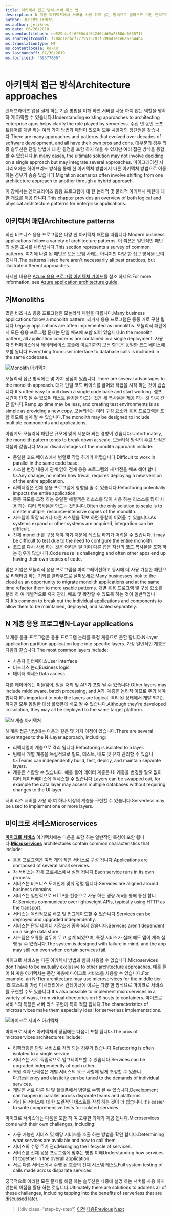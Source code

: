 ```yaml
---
title: 아키텍처 접근 방식-서버 리스 앱
description: N 계층 아키텍처에서 서버를 사용 하지 않는 방식으로 클라우드 기반 엔터프라이즈 응용 프로그램을 빌드하는 아키텍처를 소개 합니다.
author: JEREMYLIKNESS
ms.author: jeliknes
ms.date: 06/26/2018
ms.openlocfilehash: ee529abd1f6955d4f542464dd9a2380dd663571f
ms.sourcegitcommit: f20dd18dbcf2275513281f5d9ad7ece6a62644b4
ms.translationtype: MT
ms.contentlocale: ko-KR
ms.lasthandoff: 07/30/2019
ms.locfileid: "69577806"
---
```

# <a name="architecture-approaches"></a><span data-ttu-id="02102-103">아키텍처 접근 방식</span><span class="sxs-lookup"><span data-stu-id="02102-103">Architecture approaches</span></span>

<span data-ttu-id="02102-104">엔터프라이즈 앱을 설계 하는 기존 방법을 이해 하면 서버를 사용 하지 않는 역할을 명확 하 게 파악할 수 있습니다.</span><span class="sxs-lookup"><span data-stu-id="02102-104">Understanding existing approaches to architecting enterprise apps helps clarify the role played by serverless.</span></span> <span data-ttu-id="02102-105">수십 년 동안 소프트웨어를 개발 하는 여러 가지 방법과 패턴이 있으며 모두 사용자의 장단점을 갖습니다.</span><span class="sxs-lookup"><span data-stu-id="02102-105">There are many approaches and patterns that evolved over decades of software development, and all have their own pros and cons.</span></span> <span data-ttu-id="02102-106">대부분의 경우 최종 솔루션은 단일 방법에 대 한 결정을 포함 하지 않을 수 있지만 여러 접근 방식을 통합할 수 있습니다.</span><span class="sxs-lookup"><span data-stu-id="02102-106">In many cases, the ultimate solution may not involve deciding on a single approach but may integrate several approaches.</span></span> <span data-ttu-id="02102-107">마이그레이션 시나리오에는 하이브리드 방식을 통해 한 아키텍처 방법에서 다른 아키텍처 방법으로 이동 하는 경우가 종종 있습니다.</span><span class="sxs-lookup"><span data-stu-id="02102-107">Migration scenarios often involve shifting from one architecture approach to another through a hybrid approach.</span></span>

<span data-ttu-id="02102-108">이 장에서는 엔터프라이즈 응용 프로그램에 대 한 논리적 및 물리적 아키텍처 패턴에 대 한 개요를 제공 합니다.</span><span class="sxs-lookup"><span data-stu-id="02102-108">This chapter provides an overview of both logical and physical architecture patterns for enterprise applications.</span></span>

## <a name="architecture-patterns"></a><span data-ttu-id="02102-109">아키텍처 패턴</span><span class="sxs-lookup"><span data-stu-id="02102-109">Architecture patterns</span></span>

<span data-ttu-id="02102-110">최신 비즈니스 응용 프로그램은 다양 한 아키텍처 패턴을 따릅니다.</span><span class="sxs-lookup"><span data-stu-id="02102-110">Modern business applications follow a variety of architecture patterns.</span></span> <span data-ttu-id="02102-111">이 섹션은 일반적인 패턴의 설문 조사를 나타냅니다.</span><span class="sxs-lookup"><span data-stu-id="02102-111">This section represents a survey of common patterns.</span></span> <span data-ttu-id="02102-112">여기에 나열 된 패턴은 모든 모범 사례는 아니지만 다양 한 접근 방식을 보여 줍니다.</span><span class="sxs-lookup"><span data-stu-id="02102-112">The patterns listed here aren't necessarily all best practices, but illustrate different approaches.</span></span>

<span data-ttu-id="02102-113">자세한 내용은 [Azure 응용 프로그램 아키텍처 가이드](https://docs.microsoft.com/azure/architecture/guide/)를 참조 하세요.</span><span class="sxs-lookup"><span data-stu-id="02102-113">For more information, see [Azure application architecture guide](https://docs.microsoft.com/azure/architecture/guide/).</span></span>

## <a name="monoliths"></a><span data-ttu-id="02102-114">거</span><span class="sxs-lookup"><span data-stu-id="02102-114">Monoliths</span></span>

<span data-ttu-id="02102-115">많은 비즈니스 응용 프로그램은 모놀리식 패턴을 따릅니다.</span><span class="sxs-lookup"><span data-stu-id="02102-115">Many business applications follow a monolith pattern.</span></span> <span data-ttu-id="02102-116">레거시 응용 프로그램은 종종 거로 구현 됩니다.</span><span class="sxs-lookup"><span data-stu-id="02102-116">Legacy applications are often implemented as monoliths.</span></span> <span data-ttu-id="02102-117">모놀리식 패턴에서 모든 응용 프로그램 문제는 단일 배포에 포함 되어 있습니다.</span><span class="sxs-lookup"><span data-stu-id="02102-117">In the monolith pattern, all application concerns are contained in a single deployment.</span></span> <span data-ttu-id="02102-118">사용자 인터페이스에서 데이터베이스 호출에 이르기까지 모든 항목은 동일한 코드 베이스에 포함 됩니다.</span><span class="sxs-lookup"><span data-stu-id="02102-118">Everything from user interface to database calls is included in the same codebase.</span></span>

![Monolith 아키텍처](./media/monolith-architecture.png)

<span data-ttu-id="02102-120">모놀리식 접근 방식에는 몇 가지 장점이 있습니다.</span><span class="sxs-lookup"><span data-stu-id="02102-120">There are several advantages to the monolith approach.</span></span> <span data-ttu-id="02102-121">대개 단일 코드 베이스를 끌어와 작업을 시작 하는 것이 쉽습니다.</span><span class="sxs-lookup"><span data-stu-id="02102-121">It's often easy to pull down a single code base and start working.</span></span> <span data-ttu-id="02102-122">램프 시간이 단축 될 수 있으며 테스트 환경을 만드는 것은 새 복사본을 제공 하는 것 만큼 간단 합니다.</span><span class="sxs-lookup"><span data-stu-id="02102-122">Ramp up time may be less, and creating test environments is as simple as providing a new copy.</span></span> <span data-ttu-id="02102-123">모놀리식는 여러 구성 요소와 응용 프로그램을 포함 하도록 설계 될 수 있습니다.</span><span class="sxs-lookup"><span data-stu-id="02102-123">The monolith may be designed to include multiple components and applications.</span></span>

<span data-ttu-id="02102-124">아쉽게도 모놀리식 패턴은 규모에 맞게 세분화 되는 경향이 있습니다.</span><span class="sxs-lookup"><span data-stu-id="02102-124">Unfortunately, the monolith pattern tends to break down at scale.</span></span> <span data-ttu-id="02102-125">모놀리식 방식의 주요 단점은 다음과 같습니다.</span><span class="sxs-lookup"><span data-stu-id="02102-125">Major disadvantages of the monolith approach include:</span></span>

* <span data-ttu-id="02102-126">동일한 코드 베이스에서 병렬로 작업 하기가 어렵습니다.</span><span class="sxs-lookup"><span data-stu-id="02102-126">Difficult to work in parallel in the same code base.</span></span>
* <span data-ttu-id="02102-127">사소한 변경 내용에 관계 없이 전체 응용 프로그램의 새 버전을 배포 해야 합니다.</span><span class="sxs-lookup"><span data-stu-id="02102-127">Any change, no matter how trivial, requires deploying a new version of the entire application.</span></span>
* <span data-ttu-id="02102-128">리팩터링은 전체 응용 프로그램에 영향을 줄 수 있습니다.</span><span class="sxs-lookup"><span data-stu-id="02102-128">Refactoring potentially impacts the entire application.</span></span>
* <span data-ttu-id="02102-129">종종 규모를 조정 하는 유일한 해결책은 리소스를 많이 사용 하는 리소스를 많이 사용 하는 여러 복사본을 만드는 것입니다.</span><span class="sxs-lookup"><span data-stu-id="02102-129">Often the only solution to scale is to create multiple, resource-intensive copies of the monolith.</span></span>
* <span data-ttu-id="02102-130">시스템이 확장 되거나 다른 시스템을 확보 하면 통합이 어려울 수 있습니다.</span><span class="sxs-lookup"><span data-stu-id="02102-130">As systems expand or other systems are acquired, integration can be difficult.</span></span>
* <span data-ttu-id="02102-131">전체 monolith를 구성 해야 하기 때문에 테스트 하기가 어려울 수 있습니다.</span><span class="sxs-lookup"><span data-stu-id="02102-131">It may be difficult to test due to the need to configure the entire monolith.</span></span>
* <span data-ttu-id="02102-132">코드를 다시 사용 하는 것은 어려운 일 이며 다른 앱은 자신의 코드 복사본을 포함 하는 경우가 많습니다.</span><span class="sxs-lookup"><span data-stu-id="02102-132">Code reuse is challenging and often other apps end up having their own copies of code.</span></span>

<span data-ttu-id="02102-133">많은 기업은 모놀리식 응용 프로그램을 마이그레이션하고 동시에 더 사용 가능한 패턴으로 리팩터링 하는 기회를 클라우드로 살펴보세요.</span><span class="sxs-lookup"><span data-stu-id="02102-133">Many businesses look to the cloud as an opportunity to migrate monolith applications and at the same time refactor them to more usable patterns.</span></span> <span data-ttu-id="02102-134">개별 응용 프로그램 및 구성 요소를 분리 하 여 개별적으로 유지 관리, 배포 및 확장할 수 있도록 하는 것이 일반적입니다.</span><span class="sxs-lookup"><span data-stu-id="02102-134">It's common to break out the individual applications and components to allow them to be maintained, deployed, and scaled separately.</span></span>

## <a name="n-layer-applications"></a><span data-ttu-id="02102-135">N 계층 응용 프로그램</span><span class="sxs-lookup"><span data-stu-id="02102-135">N-Layer applications</span></span>

<span data-ttu-id="02102-136">N 계층 응용 프로그램은 응용 프로그램 논리를 특정 계층으로 분할 합니다.</span><span class="sxs-lookup"><span data-stu-id="02102-136">N-layer application partition application logic into specific layers.</span></span> <span data-ttu-id="02102-137">가장 일반적인 계층은 다음과 같습니다.</span><span class="sxs-lookup"><span data-stu-id="02102-137">The most common layers include:</span></span>

* <span data-ttu-id="02102-138">사용자 인터페이스</span><span class="sxs-lookup"><span data-stu-id="02102-138">User interface</span></span>
* <span data-ttu-id="02102-139">비즈니스 논리</span><span class="sxs-lookup"><span data-stu-id="02102-139">Business logic</span></span>
* <span data-ttu-id="02102-140">데이터 액세스</span><span class="sxs-lookup"><span data-stu-id="02102-140">Data access</span></span>

<span data-ttu-id="02102-141">다른 레이어에는 미들웨어, 일괄 처리 및 API가 포함 될 수 있습니다.</span><span class="sxs-lookup"><span data-stu-id="02102-141">Other layers may include middleware, batch processing, and API.</span></span> <span data-ttu-id="02102-142">계층은 논리적 이므로 주의 해야 합니다.</span><span class="sxs-lookup"><span data-stu-id="02102-142">It's important to note the layers are logical.</span></span> <span data-ttu-id="02102-143">격리 된 상태에서 개발 되기는 하지만 모두 동일한 대상 플랫폼에 배포 될 수 있습니다.</span><span class="sxs-lookup"><span data-stu-id="02102-143">Although they're developed in isolation, they may all be deployed to the same target platform.</span></span>

![N 계층 아키텍처](./media/n-layer-architecture.png)

<span data-ttu-id="02102-145">N 계층 접근 방법에는 다음과 같은 몇 가지 이점이 있습니다.</span><span class="sxs-lookup"><span data-stu-id="02102-145">There are several advantages to the N-Layer approach, including:</span></span>

* <span data-ttu-id="02102-146">리팩터링이 계층으로 격리 됩니다.</span><span class="sxs-lookup"><span data-stu-id="02102-146">Refactoring is isolated to a layer.</span></span>
* <span data-ttu-id="02102-147">팀에서 개별 계층을 독립적으로 빌드, 테스트, 배포 및 유지 관리할 수 있습니다.</span><span class="sxs-lookup"><span data-stu-id="02102-147">Teams can independently build, test, deploy, and maintain separate layers.</span></span>
* <span data-ttu-id="02102-148">계층은 스왑할 수 있습니다. 예를 들어 데이터 계층은 UI 계층을 변경할 필요 없이 여러 데이터베이스에 액세스할 수 있습니다.</span><span class="sxs-lookup"><span data-stu-id="02102-148">Layers can be swapped out, for example the data layer may access multiple databases without requiring changes to the UI layer.</span></span>

<span data-ttu-id="02102-149">서버 리스 서버를 사용 하 여 하나 이상의 계층을 구현할 수 있습니다.</span><span class="sxs-lookup"><span data-stu-id="02102-149">Serverless may be used to implement one or more layers.</span></span>

## <a name="microservices"></a><span data-ttu-id="02102-150">마이크로 서비스</span><span class="sxs-lookup"><span data-stu-id="02102-150">Microservices</span></span>

<span data-ttu-id="02102-151">**[마이크로 서비스](https://docs.microsoft.com/azure/architecture/guide/architecture-styles/microservices)** 아키텍처에는 다음을 포함 하는 일반적인 특성이 포함 됩니다.</span><span class="sxs-lookup"><span data-stu-id="02102-151">**[Microservices](https://docs.microsoft.com/azure/architecture/guide/architecture-styles/microservices)** architectures contain common characteristics that include:</span></span>

* <span data-ttu-id="02102-152">응용 프로그램은 여러 개의 작은 서비스로 구성 됩니다.</span><span class="sxs-lookup"><span data-stu-id="02102-152">Applications are composed of several small services.</span></span>
* <span data-ttu-id="02102-153">각 서비스는 자체 프로세스에서 실행 됩니다.</span><span class="sxs-lookup"><span data-stu-id="02102-153">Each service runs in its own process.</span></span>
* <span data-ttu-id="02102-154">서비스는 비즈니스 도메인에 맞춰 정렬 됩니다.</span><span class="sxs-lookup"><span data-stu-id="02102-154">Services are aligned around business domains.</span></span>
* <span data-ttu-id="02102-155">서비스는 일반적으로 HTTP를 전송으로 사용 하는 경량 Api를 통해 통신 합니다.</span><span class="sxs-lookup"><span data-stu-id="02102-155">Services communicate over lightweight APIs, typically using HTTP as the transport.</span></span>
* <span data-ttu-id="02102-156">서비스는 독립적으로 배포 및 업그레이드할 수 있습니다.</span><span class="sxs-lookup"><span data-stu-id="02102-156">Services can be deployed and upgraded independently.</span></span>
* <span data-ttu-id="02102-157">서비스는 단일 데이터 저장소에 종속 되지 않습니다.</span><span class="sxs-lookup"><span data-stu-id="02102-157">Services aren't dependent on a single data store.</span></span>
* <span data-ttu-id="02102-158">시스템은 오류를 염두에 두고 설계 되었으며, 특정 서비스가 실패 해도 앱이 계속 실행 될 수 있습니다.</span><span class="sxs-lookup"><span data-stu-id="02102-158">The system is designed with failure in mind, and the app may still run even when certain services fail.</span></span>

<span data-ttu-id="02102-159">마이크로 서비스는 다른 아키텍처 방법과 함께 사용할 수 없습니다.</span><span class="sxs-lookup"><span data-stu-id="02102-159">Microservices don't have to be mutually exclusive to other architecture approaches.</span></span> <span data-ttu-id="02102-160">예를 들어 N 계층 아키텍처는 중간 계층에 마이크로 서비스를 사용할 수 있습니다.</span><span class="sxs-lookup"><span data-stu-id="02102-160">For example, an N-Tier architecture may use microservices for the middle tier.</span></span> <span data-ttu-id="02102-161">IIS 호스트의 가상 디렉터리에서 컨테이너에 이르는 다양 한 방식으로 마이크로 서비스를 구현할 수도 있습니다.</span><span class="sxs-lookup"><span data-stu-id="02102-161">It's also possible to implement microservices in a variety of ways, from virtual directories on IIS hosts to containers.</span></span> <span data-ttu-id="02102-162">마이크로 서비스의 특징은 서버 리스 구현에 특히 적합 합니다.</span><span class="sxs-lookup"><span data-stu-id="02102-162">The characteristics of microservices make them especially ideal for serverless implementations.</span></span>

![마이크로 서비스 아키텍처](./media/microservices-architecture.png)

<span data-ttu-id="02102-164">마이크로 서비스 아키텍처의 장점에는 다음이 포함 됩니다.</span><span class="sxs-lookup"><span data-stu-id="02102-164">The pros of microservices architectures include:</span></span>

* <span data-ttu-id="02102-165">리팩터링은 단일 서비스로 격리 되는 경우가 많습니다.</span><span class="sxs-lookup"><span data-stu-id="02102-165">Refactoring is often isolated to a single service.</span></span>
* <span data-ttu-id="02102-166">서비스는 서로 독립적으로 업그레이드할 수 있습니다.</span><span class="sxs-lookup"><span data-stu-id="02102-166">Services can be upgraded independently of each other.</span></span>
* <span data-ttu-id="02102-167">복원 력과 탄력성은 개별 서비스의 요구 사항에 맞게 조정할 수 있습니다.</span><span class="sxs-lookup"><span data-stu-id="02102-167">Resiliency and elasticity can be tuned to the demands of individual services.</span></span>
* <span data-ttu-id="02102-168">개발은 서로 다른 팀 및 플랫폼에서 병렬로 수행 될 수 있습니다.</span><span class="sxs-lookup"><span data-stu-id="02102-168">Development can happen in parallel across disparate teams and platforms.</span></span>
* <span data-ttu-id="02102-169">격리 된 서비스에 대 한 포괄적인 테스트를 작성 하는 것이 더 쉽습니다.</span><span class="sxs-lookup"><span data-stu-id="02102-169">It's easier to write comprehensive tests for isolated services.</span></span>

<span data-ttu-id="02102-170">마이크로 서비스에는 다음을 포함 하 여 고유한 과제가 제공 됩니다.</span><span class="sxs-lookup"><span data-stu-id="02102-170">Microservices come with their own challenges, including:</span></span>

* <span data-ttu-id="02102-171">사용 가능한 서비스 및 해당 서비스를 호출 하는 방법을 확인 합니다.</span><span class="sxs-lookup"><span data-stu-id="02102-171">Determining what services are available and how to call them.</span></span>
* <span data-ttu-id="02102-172">서비스의 수명 주기 관리</span><span class="sxs-lookup"><span data-stu-id="02102-172">Managing the lifecycle of services.</span></span>
* <span data-ttu-id="02102-173">서비스를 전체 응용 프로그램에 맞추는 방법 이해</span><span class="sxs-lookup"><span data-stu-id="02102-173">Understanding how services fit together in the overall application.</span></span>
* <span data-ttu-id="02102-174">서로 다른 서비스에서 수행 된 호출의 전체 시스템 테스트</span><span class="sxs-lookup"><span data-stu-id="02102-174">Full system testing of calls made across disparate services.</span></span>

<span data-ttu-id="02102-175">궁극적으로 이러한 모든 문제를 해결 하는 솔루션은 나중에 설명 하는 서버를 사용 하지 않는의 이점을 활용 하는 것입니다.</span><span class="sxs-lookup"><span data-stu-id="02102-175">Ultimately there are solutions to address all of these challenges, including tapping into the benefits of serverless that are discussed later.</span></span>

>[!div class="step-by-step"]
><span data-ttu-id="02102-176">[이전](index.md)
>[다음](architecture-deployment-approaches.md)</span><span class="sxs-lookup"><span data-stu-id="02102-176">[Previous](index.md)
[Next](architecture-deployment-approaches.md)</span></span>
